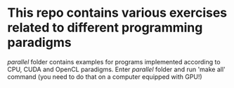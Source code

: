 # This repo contains various exercises related to different programming paradigms

_parallel_ folder contains examples for programs implemented according to CPU, CUDA and OpenCL paradigms.
Enter _parallel_ folder and run 'make all' command (you need to do that on a computer equipped with GPU!)

